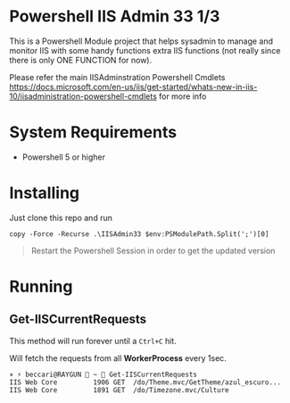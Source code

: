 # Powershell IIS Admin 33 1/3

This is a Powershell Module project that helps sysadmin to manage and monitor IIS with some handy functions extra IIS functions (not really since there is only ONE FUNCTION for now).

Please refer the main IISAdminstration Powershell Cmdlets https://docs.microsoft.com/en-us/iis/get-started/whats-new-in-iis-10/iisadministration-powershell-cmdlets for more info

# System Requirements

* Powershell 5 or higher

# Installing

Just clone this repo  and run

`copy -Force -Recurse .\IISAdmin33 $env:PSModulePath.Split(';')[0]`

> Restart the Powershell Session in order to get the updated version

# Running

## Get-IISCurrentRequests
This method will run forever until a `Ctrl+C` hit.

Will fetch the requests from all **WorkerProcess** every 1sec.


```
⨯ ⚡ beccari@RAYGUN  ~  Get-IISCurrentRequests
IIS Web Core         1906 GET  /do/Theme.mvc/GetTheme/azul_escuro...
IIS Web Core         1891 GET  /do/Timezone.mvc/Culture
```